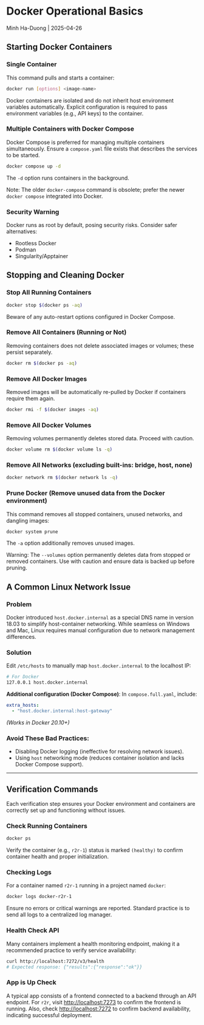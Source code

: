 # Docker Operational Basics

Minh Ha-Duong | 2025-04-26

## Starting Docker Containers

### Single Container

This command pulls and starts a container:

```bash
docker run [options] <image-name>
```

Docker containers are isolated and do not inherit host environment variables automatically. Explicit configuration is required to pass environment variables (e.g., API keys) to the container.

### Multiple Containers with Docker Compose

Docker Compose is preferred for managing multiple containers simultaneously. Ensure a `compose.yaml` file exists that describes the services to be started.

```bash
docker compose up -d
```

The `-d` option runs containers in the background.

Note: The older `docker-compose` command is obsolete; prefer the newer `docker compose` integrated into Docker.

### Security Warning

Docker runs as root by default, posing security risks. Consider safer alternatives:

- Rootless Docker
- Podman
- Singularity/Apptainer

## Stopping and Cleaning Docker

### Stop All Running Containers

```bash
docker stop $(docker ps -aq)
```

Beware of any auto-restart options configured in Docker Compose.

### Remove All Containers (Running or Not)

Removing containers does not delete associated images or volumes; these persist separately.

```bash
docker rm $(docker ps -aq)
```

### Remove All Docker Images

Removed images will be automatically re-pulled by Docker if containers require them again.

```bash
docker rmi -f $(docker images -aq)
```

### Remove All Docker Volumes

Removing volumes permanently deletes stored data. Proceed with caution.

```bash
docker volume rm $(docker volume ls -q)
```

### Remove All Networks (excluding built-ins: bridge, host, none)

```bash
docker network rm $(docker network ls -q)
```

### Prune Docker (Remove unused data from the Docker environment)

This command removes all stopped containers, unused networks, and dangling images:

```bash
docker system prune
```

The `-a` option additionally removes unused images.

Warning: The `--volumes` option permanently deletes data from stopped or removed containers. Use with caution and ensure data is backed up before pruning.

## A Common Linux Network Issue

### Problem

Docker introduced `host.docker.internal` as a special DNS name in version 18.03 to simplify host-container networking. While seamless on Windows and Mac, Linux requires manual configuration due to network management differences.

### Solution

Edit `/etc/hosts` to manually map `host.docker.internal` to the localhost IP:

```bash
# For Docker
127.0.0.1 host.docker.internal
```

**Additional configuration (Docker Compose)**:
In `compose.full.yaml`, include:

```yaml
extra_hosts:
  - "host.docker.internal:host-gateway"
```

*(Works in Docker 20.10+)*

### Avoid These Bad Practices:

- Disabling Docker logging (ineffective for resolving network issues).
- Using `host` networking mode (reduces container isolation and lacks Docker Compose support).

---

## Verification Commands

Each verification step ensures your Docker environment and containers are correctly set up and functioning without issues.

### Check Running Containers

```bash
docker ps
```

Verify the container (e.g., `r2r-1`) status is marked `(healthy)` to confirm container health and proper initialization.

### Checking Logs

For a container named `r2r-1` running in a project named `docker`:

```bash
docker logs docker-r2r-1
```

Ensure no errors or critical warnings are reported. Standard practice is to send all logs to a centralized log manager.

### Health Check API

Many containers implement a health monitoring endpoint, making it a recommended practice to verify service availability:

```bash
curl http://localhost:7272/v3/health
# Expected response: {"results":{"response":"ok"}}
```

### App is Up Check

A typical app consists of a frontend connected to a backend through an API endpoint. For `r2r`, visit [http://localhost:7273](http://localhost:7273) to confirm the frontend is running. Also, check [http://localhost:7272](http://localhost:7272) to confirm backend availability, indicating successful deployment.

